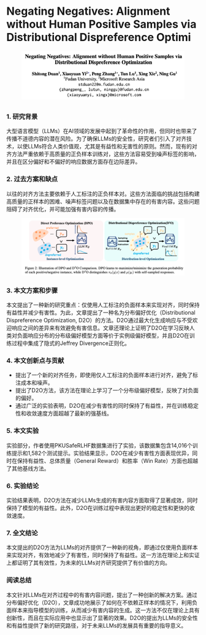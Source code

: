 # Negating Negatives: Alignment without Human Positive Samples via Distributional Dispreference Optimi

<figure><img src="../.gitbook/assets/image (3) (1) (1) (1) (1) (1) (1) (1) (1) (1) (1) (1) (1) (1) (1) (1) (1) (1) (1) (1) (1) (1) (1) (1) (1) (1) (1).png" alt=""><figcaption></figcaption></figure>

##

### 1. 研究背景

大型语言模型（LLMs）在AI领域的发展中起到了革命性的作用，但同时也带来了传播不道德内容的潜在风险。为了确保LLMs的安全性，研究者们引入了对齐技术，以使LLMs符合人类价值观，尤其是有益性和无害性的原则。然而，现有的对齐方法严重依赖于高质量的正负样本训练对，这些方法容易受到噪声标签的影响，并且在区分偏好和不偏好的响应数据方面存在边际差异。

### 2. 过去方案和缺点

以往的对齐方法主要依赖于人工标注的正负样本对。这些方法面临的挑战包括构建高质量的正样本的困难、噪声标签问题以及在数据集中存在的有害内容。这些问题阻碍了对齐优化，并可能加强有害内容的传播。

<figure><img src="../.gitbook/assets/image (4) (1) (1) (1) (1) (1) (1) (1) (1) (1) (1) (1) (1) (1) (1) (1) (1) (1) (1) (1) (1) (1) (1) (1) (1) (1).png" alt=""><figcaption></figcaption></figure>

### 3. 本文方案和步骤

本文提出了一种新的研究重点：仅使用人工标注的负面样本来实现对齐，同时保持有益性并减少有害性。为此，文章提出了一种名为分布偏好优化（Distributional Dispreference Optimization, D2O）的方法。D2O通过最大化生成响应与不受欢迎响应之间的差异来有效避免有害信息。文章还理论上证明了D2O在学习反映人类对负面响应分布的分布级偏好模型方面等价于实例级偏好模型，并且D2O在训练过程中集成了隐式的Jeffrey Divergence正则化。

### 4. 本文创新点与贡献

* 提出了一个新的对齐任务，即使用仅人工标注的负面样本进行对齐，避免了标注成本和噪声。
* 提出了D2O方法，该方法在理论上学习了一个分布级偏好模型，反映了对负面的偏好。
* 通过广泛的实验表明，D2O在减少有害性的同时保持了有益性，并在训练稳定性和收敛速度方面超越了最新的强基线。

### 5. 本文实验

实验部分，作者使用PKUSafeRLHF数据集进行了实验，该数据集包含14,016个训练提示和1,582个测试提示。实验结果显示，D2O在减少有害性方面表现优异，同时在保持有益性、总体质量（General Reward）和胜率（Win Rate）方面也超越了其他基线方法。

### 6. 实验结论

实验结果表明，D2O方法在减少LLMs生成的有害内容方面取得了显著成效，同时保持了模型的有益性。此外，D2O在训练过程中表现出更好的稳定性和更快的收敛速度。

### 7. 全文结论

本文提出的D2O方法为LLMs的对齐提供了一种新的视角，即通过仅使用负面样本来实现对齐，有效地减少了有害性，同时保持了有益性。这一方法在理论上和实证上都证明了其有效性，为未来的LLMs对齐研究提供了有价值的方向。

### 阅读总结

本文针对LLMs在对齐过程中的有害内容问题，提出了一种创新的解决方案。通过分布偏好优化（D2O），文章成功地展示了如何在不依赖正样本的情况下，利用负面样本来指导模型的训练，从而减少有害内容的生成。这一方法不仅在理论上具有创新性，而且在实际应用中也显示出了显著的效果。D2O的提出为LLMs的安全性和有益性提供了新的研究路径，对于未来LLMs的发展具有重要的指导意义。
